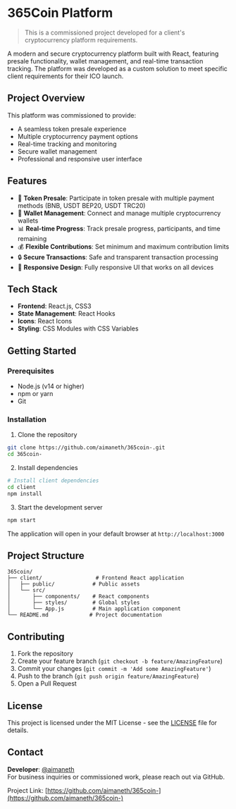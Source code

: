 # 365Coin Platform

> This is a commissioned project developed for a client's cryptocurrency platform requirements.

A modern and secure cryptocurrency platform built with React, featuring presale functionality, wallet management, and real-time transaction tracking. The platform was developed as a custom solution to meet specific client requirements for their ICO launch.

## Project Overview

This platform was commissioned to provide:
- A seamless token presale experience
- Multiple cryptocurrency payment options
- Real-time tracking and monitoring
- Secure wallet management
- Professional and responsive user interface

## Features

- 🚀 **Token Presale**: Participate in token presale with multiple payment methods (BNB, USDT BEP20, USDT TRC20)
- 👛 **Wallet Management**: Connect and manage multiple cryptocurrency wallets
- 📊 **Real-time Progress**: Track presale progress, participants, and time remaining
- 💰 **Flexible Contributions**: Set minimum and maximum contribution limits
- 🔒 **Secure Transactions**: Safe and transparent transaction processing
- 📱 **Responsive Design**: Fully responsive UI that works on all devices

## Tech Stack

- **Frontend**: React.js, CSS3
- **State Management**: React Hooks
- **Icons**: React Icons
- **Styling**: CSS Modules with CSS Variables

## Getting Started

### Prerequisites

- Node.js (v14 or higher)
- npm or yarn
- Git

### Installation

1. Clone the repository
```bash
git clone https://github.com/aimaneth/365coin-.git
cd 365coin-
```

2. Install dependencies
```bash
# Install client dependencies
cd client
npm install
```

3. Start the development server
```bash
npm start
```

The application will open in your default browser at `http://localhost:3000`

## Project Structure

```
365coin/
├── client/                 # Frontend React application
│   ├── public/            # Public assets
│   └── src/
│       ├── components/    # React components
│       ├── styles/        # Global styles
│       └── App.js         # Main application component
└── README.md             # Project documentation
```

## Contributing

1. Fork the repository
2. Create your feature branch (`git checkout -b feature/AmazingFeature`)
3. Commit your changes (`git commit -m 'Add some AmazingFeature'`)
4. Push to the branch (`git push origin feature/AmazingFeature`)
5. Open a Pull Request

## License

This project is licensed under the MIT License - see the [LICENSE](LICENSE) file for details.

## Contact

**Developer**: [@aimaneth](https://github.com/aimaneth)  
For business inquiries or commissioned work, please reach out via GitHub.

Project Link: [https://github.com/aimaneth/365coin-](https://github.com/aimaneth/365coin-)

